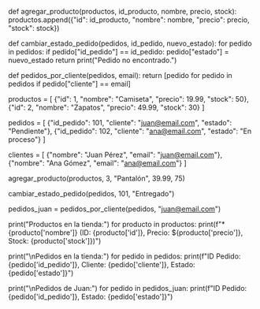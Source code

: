def agregar_producto(productos, id_producto, nombre, precio, stock):
    productos.append({"id": id_producto, "nombre": nombre, "precio": precio, "stock": stock})


def cambiar_estado_pedido(pedidos, id_pedido, nuevo_estado):
    for pedido in pedidos:
        if pedido["id_pedido"] == id_pedido:
            pedido["estado"] = nuevo_estado
            return
    print("Pedido no encontrado.")


def pedidos_por_cliente(pedidos, email):
    return [pedido for pedido in pedidos if pedido["cliente"] == email]


productos = [
    {"id": 1, "nombre": "Camiseta", "precio": 19.99, "stock": 50},
    {"id": 2, "nombre": "Zapatos", "precio": 49.99, "stock": 30}
]

pedidos = [
    {"id_pedido": 101, "cliente": "juan@email.com", "estado": "Pendiente"},
    {"id_pedido": 102, "cliente": "ana@email.com", "estado": "En proceso"}
]

clientes = [
    {"nombre": "Juan Pérez", "email": "juan@email.com"},
    {"nombre": "Ana Gómez", "email": "ana@email.com"}
]


agregar_producto(productos, 3, "Pantalón", 39.99, 75)


cambiar_estado_pedido(pedidos, 101, "Entregado")


pedidos_juan = pedidos_por_cliente(pedidos, "juan@email.com")

print("Productos en la tienda:")
for producto in productos:
    print(f"* {producto['nombre']} (ID: {producto['id']}, Precio: ${producto['precio']}, Stock: {producto['stock']})")


print("\nPedidos en la tienda:")
for pedido in pedidos:
    print(f"ID Pedido: {pedido['id_pedido']}, Cliente: {pedido['cliente']}, Estado: {pedido['estado']}")


print("\nPedidos de Juan:")
for pedido in pedidos_juan:
    print(f"ID Pedido: {pedido['id_pedido']}, Estado: {pedido['estado']}")
